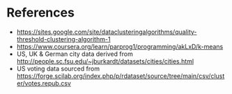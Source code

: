 # References

- https://sites.google.com/site/dataclusteringalgorithms/quality-threshold-clustering-algorithm-1
- https://www.coursera.org/learn/parprog1/programming/akLxD/k-means
- US, UK & German city data derived from http://people.sc.fsu.edu/~jburkardt/datasets/cities/cities.html
- US voting data sourced from https://forge.scilab.org/index.php/p/rdataset/source/tree/main/csv/cluster/votes.repub.csv
